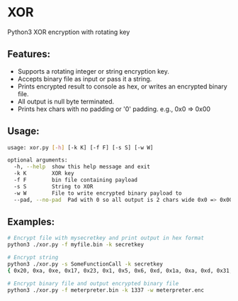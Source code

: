 # XOR
Python3 XOR encryption with rotating key

## Features:
* Supports a rotating integer or string encryption key.
* Accepts binary file as input or pass it a string. 
* Prints encrypted result to console as hex, or writes an encrypted binary file.
* All output is null byte terminated.
* Prints hex chars with no padding or '0' padding. e.g., 0x0 => 0x00

## Usage:
```bash
usage: xor.py [-h] [-k K] [-f F] [-s S] [-w W]

optional arguments:
  -h, --help  show this help message and exit 
  -k K        XOR key
  -f F        bin file containing payload     
  -s S        String to XOR
  -w W        File to write encrypted binary payload to
  --pad, --no-pad  Pad with 0 so all output is 2 chars wide 0x0 => 0x00 (default: --no-pad)
  ```

## Examples:
```bash
# Encrypt file with mysecretkey and print output in hex format
python3 ./xor.py -f myfile.bin -k secretkey

# Encrypt string
python3 ./xor.py -s SomeFunctionCall -k secretkey
{ 0x20, 0xa, 0xe, 0x17, 0x23, 0x1, 0x5, 0x6, 0xd, 0x1a, 0xa, 0xd, 0x31, 0x4, 0x18, 0x7, 0x0 };

# Encrypt binary file and output encrypted binary file
python3 ./xor.py -f meterpreter.bin -k 1337 -w meterpreter.enc
```